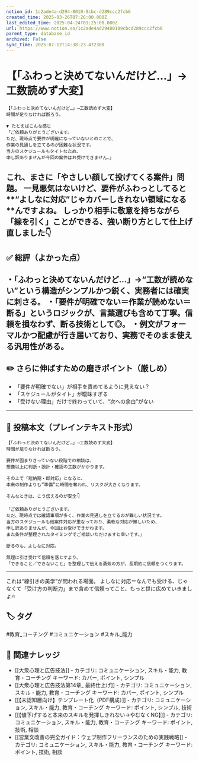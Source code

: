 ```yaml
---
notion_id: 1c2ade4a-d294-8010-9cbc-d289ccc2fcb6
created_time: 2025-03-26T07:26:00.000Z
last_edited_time: 2025-04-24T01:25:00.000Z
url: https://www.notion.so/1c2ade4ad29480109cbcd289ccc2fcb6
parent_type: database_id
archived: False
sync_time: 2025-07-12T14:38:23.472308
---
```


# 【「ふわっと決めてないんだけど…」→工数読めず大変】

```plain text
【「ふわっと決めてないんだけど…」→工数読めず大変】
時間が足りなければ断ろう。

▼ たとえばこんな感じ
「ご依頼ありがとうございます。
ただ、現時点で要件が明確になっていないとのことで、
作業の見通しを立てるのが困難な状況です。
当方のスケジュールもタイトなため、
申し訳ありませんが今回の案件はお受けできません。」

```
これ、まさに「やさしい顔して投げてくる案件」問題。
一見悪気はないけど、要件がふわっとしてると**“よしなに対応”じゃカバーしきれない領域になる**んですよね。
しっかり相手に敬意を持ちながら「線を引く」ことができる、強い断り方として仕上げ直しました👇
---
## ✅ 総評（よかった点）
・「ふわっと決めてないんだけど…」→“工数が読めない”という構造がシンプルかつ鋭く、実務者には確実に刺さる。
・「要件が明確でない＝作業が読めない＝断る」というロジックが、言葉選びも含めて丁寧。信頼を損なわず、断る技術として◎。
・例文がフォーマルかつ配慮が行き届いており、実務でそのまま使える汎用性がある。
---
## ✏️ さらに伸ばすための磨きポイント（厳しめ）
- 「要件が明確でない」が相手を責めてるように見えない？
- 「スケジュールがタイト」が曖昧すぎる
- 「受けない理由」だけで終わっていて、“次への余白”がない
---
## 📄 投稿本文（プレインテキスト形式）
```plain text
【「ふわっと決めてないんだけど…」→工数読めず大変】
時間が足りなければ断ろう。

要件が固まりきっていない段階での相談は、
想像以上に判断・設計・確認の工数がかかります。

その上で「短納期・即対応」となると、
本来の制作よりも“準備”に時間を奪われ、リスクが大きくなります。

そんなときは、こう伝えるのが安全👇

「ご依頼ありがとうございます。
ただ、現時点では確認事項が多く、作業の見通しを立てるのが難しい状況です。
当方のスケジュールも他案件対応が重なっており、柔軟な対応が難しいため、
申し訳ありませんが、今回はお受けできかねます。
また条件が整理されたタイミングでご相談いただけますと幸いです。」

断るのも、よしなに対応。

無理に引き受けて信頼を落とすより、
「できること／できないこと」を整理して伝える勇気の方が、長期的に信頼をつくります。

```
---
これは“線引きの美学”が問われる場面。
よしなに対応＝なんでも受ける、じゃなくて「受け方の判断力」まで含めて信頼ってこと、もっと世に広めていきましょ🔥

## 🏷️ タグ
#教育_コーチング #コミュニケーション #スキル_能力

## 🔗 関連ナレッジ
- [[大衆心理と広告技法]] - カテゴリ: コミュニケーション, スキル・能力, 教育・コーチング キーワード: カバー, ポイント, シンプル
- [[大衆心理と広告技法第14章_ 最終仕上げ]] - カテゴリ: コミュニケーション, スキル・能力, 教育・コーチング キーワード: カバー, ポイント, シンプル
- [[【未認知層向け】テンプレート化（PDF構成）]] - カテゴリ: コミュニケーション, スキル・能力, 教育・コーチング キーワード: ポイント, シンプル, 技術
- [[【値下げすると本来のスキルを発揮しきれない→やむなくNG】]] - カテゴリ: コミュニケーション, スキル・能力, 教育・コーチング キーワード: ポイント, 技術, 相談
- [[営業文改善の完全ガイド：ウェブ制作フリーランスのための実践戦略]] - カテゴリ: コミュニケーション, スキル・能力, 教育・コーチング キーワード: ポイント, 技術, 相談
